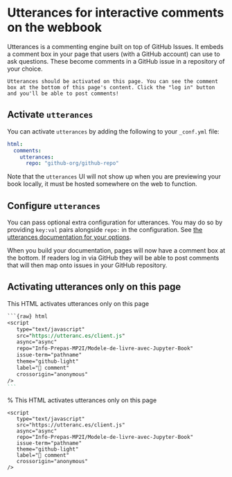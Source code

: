 # Utterances for interactive comments on the webbook

Utterances is a commenting engine built on top of GitHub Issues. It embeds a comment box in your page that users (with a GitHub account) can use to ask questions. These become comments in a GitHub issue in a repository of your choice.

```{note}
Utterances should be activated on this page. You can see the comment box at the bottom of this page's content. Click the "log in" button and you'll be able to post comments!
```

## Activate `utterances`

You can activate `utterances` by adding the following to your `_conf.yml` file:

```yaml
html:
  comments:
    utterances:
      repo: "github-org/github-repo"
```

Note that the `utterances` UI will not show up when you are previewing your book locally, it must be hosted somewhere on the web to function.

## Configure `utterances`

You can pass optional extra configuration for utterances. You may do so by providing `key:val` pairs alongside `repo:` in the configuration. See
[the utterances documentation for your options](https://utteranc.es/#configuration).

When you build your documentation, pages will now have a comment box at the bottom. If readers log in via GitHub they will be able to post comments that will then map onto issues in your GitHub repository.

## Activating utterances only on this page

This HTML activates utterances only on this page

````restructuredtext
```{raw} html
<script
   type="text/javascript"
   src="https://utteranc.es/client.js"
   async="async"
   repo="Info-Prepas-MP2I/Modele-de-livre-avec-Jupyter-Book"
   issue-term="pathname"
   theme="github-light"
   label="💬 comment"
   crossorigin="anonymous"
/>
```
````

% This HTML activates utterances only on this page
```{raw} html
<script
   type="text/javascript"
   src="https://utteranc.es/client.js"
   async="async"
   repo="Info-Prepas-MP2I/Modele-de-livre-avec-Jupyter-Book"
   issue-term="pathname"
   theme="github-light"
   label="💬 comment"
   crossorigin="anonymous"
/>
```

